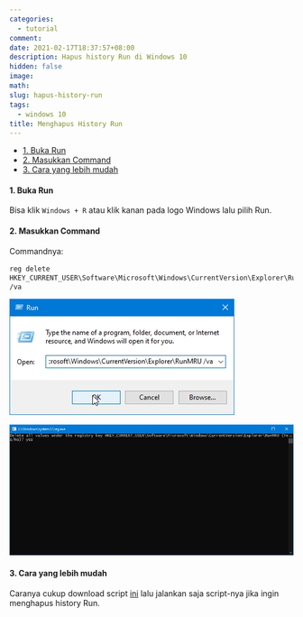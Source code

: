 ```yaml
---
categories:
  - tutorial
comment:
date: 2021-02-17T18:37:57+08:00
description: Hapus history Run di Windows 10
hidden: false
image: 
math:
slug: hapus-history-run
tags:
  - windows 10
title: Menghapus History Run
---
```


- [1. Buka Run](#1-buka-run)
- [2. Masukkan Command](#2-masukkan-command)
- [3. Cara yang lebih mudah](#3-cara-yang-lebih-mudah)

#### 1. Buka Run

Bisa klik `Windows + R` atau klik kanan pada logo Windows lalu pilih Run.

#### 2. Masukkan Command

Commandnya:

```
reg delete HKEY_CURRENT_USER\Software\Microsoft\Windows\CurrentVersion\Explorer\RunMRU /va
```

![Pastekan pada kolom yang berada di Run lalu klik OK](image001.jpg)

![Setelah itu ketik yes lalu klik Enter](image002.jpg)

#### 3. Cara yang lebih mudah

Caranya cukup download script [ini](https://drive.google.com/file/d/1fwVSikJJk3MxHdGB6khvdbABhW7Hyy_a/view?usp=sharing) lalu jalankan saja script-nya jika ingin menghapus history Run.